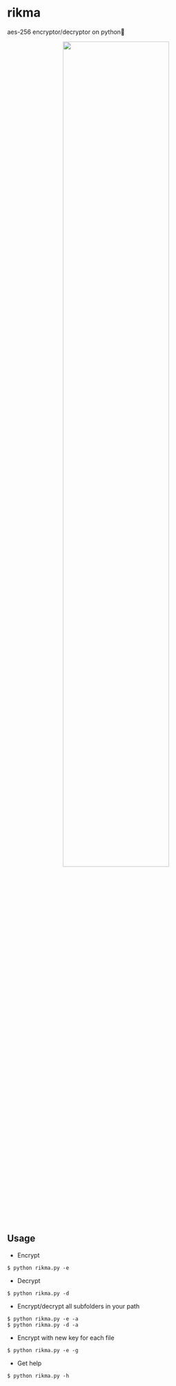 # rikma
aes-256 encryptor/decryptor on python🐍

<p align="center">
  <img src="https://user-images.githubusercontent.com/78678868/130137480-46a72bd3-d7ee-413d-942b-b03a8931ba87.png" width=70% height=70%>
</p>

Usage
----
* Encrypt
```
$ python rikma.py -e
```
* Decrypt
```
$ python rikma.py -d
```
* Encrypt/decrypt all subfolders in your path
```
$ python rikma.py -e -a
$ python rikma.py -d -a
```
* Encrypt with new key for each file
```
$ python rikma.py -e -g
```
* Get help
```
$ python rikma.py -h
```
